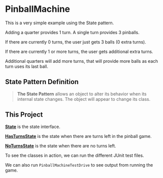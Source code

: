 # PinballMachine
This is a very simple example using the State pattern.

Adding a quarter provides 1 turn. A single turn provides 3 pinballs. 

If there are currently 0 turns, the user just gets 3 balls (0 extra turns). 

If there are currently 1 or more turns, the user gets additional extra turns.

Additional quarters will add more turns, that will provide more balls as each turn uses its last ball.

## State Pattern Definition

> **The State Pattern** allows an object to alter its behavior when its internal state changes. The object will appear to change its class.

## This Project

**[State](https://github.com/amajor/PinballMachine/blob/master/src/main/java/designpatterns/state/State.java)** is the state interface.

**[HasTurnsState](https://github.com/amajor/PinballMachine/blob/master/src/main/java/designpatterns/state/HasTurnsState.java)** is the state when there are turns left in the pinball game.

**[NoTurnsState](https://github.com/amajor/PinballMachine/blob/master/src/main/java/designpatterns/state/NoTurnsState.java)** is the state when there are no turns left.

To see the classes in action, we can run the different JUnit test files.

We can also run `PinballMachineTestDrive` to see output from running the game.
